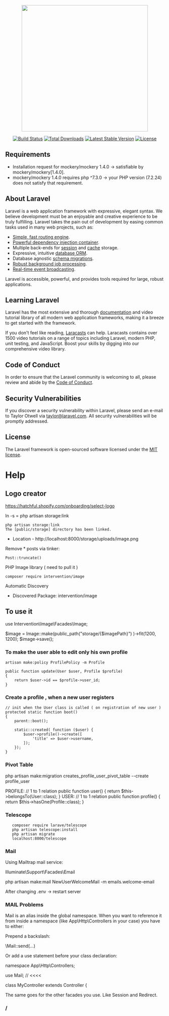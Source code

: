 <p align="center"><img src="https://res.cloudinary.com/dtfbvvkyp/image/upload/v1566331377/laravel-logolockup-cmyk-red.svg" width="400"></p>

<p align="center">
<a href="https://travis-ci.org/laravel/framework"><img src="https://travis-ci.org/laravel/framework.svg" alt="Build Status"></a>
<a href="https://packagist.org/packages/laravel/framework"><img src="https://poser.pugx.org/laravel/framework/d/total.svg" alt="Total Downloads"></a>
<a href="https://packagist.org/packages/laravel/framework"><img src="https://poser.pugx.org/laravel/framework/v/stable.svg" alt="Latest Stable Version"></a>
<a href="https://packagist.org/packages/laravel/framework"><img src="https://poser.pugx.org/laravel/framework/license.svg" alt="License"></a>
</p>

## Requirements

- Installation request for mockery/mockery 1.4.0 -> satisfiable by mockery/mockery[1.4.0].
- mockery/mockery 1.4.0 requires php ^7.3.0 -> your PHP version (7.2.24) does not satisfy that requirement.


## About Laravel

Laravel is a web application framework with expressive, elegant syntax. We believe development must be an enjoyable and creative experience to be truly fulfilling. Laravel takes the pain out of development by easing common tasks used in many web projects, such as:

- [Simple, fast routing engine](https://laravel.com/docs/routing).
- [Powerful dependency injection container](https://laravel.com/docs/container).
- Multiple back-ends for [session](https://laravel.com/docs/session) and [cache](https://laravel.com/docs/cache) storage.
- Expressive, intuitive [database ORM](https://laravel.com/docs/eloquent).
- Database agnostic [schema migrations](https://laravel.com/docs/migrations).
- [Robust background job processing](https://laravel.com/docs/queues).
- [Real-time event broadcasting](https://laravel.com/docs/broadcasting).

Laravel is accessible, powerful, and provides tools required for large, robust applications.

## Learning Laravel

Laravel has the most extensive and thorough [documentation](https://laravel.com/docs) and video tutorial library of all modern web application frameworks, making it a breeze to get started with the framework.

If you don't feel like reading, [Laracasts](https://laracasts.com) can help. Laracasts contains over 1500 video tutorials on a range of topics including Laravel, modern PHP, unit testing, and JavaScript. Boost your skills by digging into our comprehensive video library.


## Code of Conduct

In order to ensure that the Laravel community is welcoming to all, please review and abide by the [Code of Conduct](https://laravel.com/docs/contributions#code-of-conduct).

## Security Vulnerabilities

If you discover a security vulnerability within Laravel, please send an e-mail to Taylor Otwell via [taylor@laravel.com](mailto:taylor@laravel.com). All security vulnerabilities will be promptly addressed.

## License

The Laravel framework is open-sourced software licensed under the [MIT license](https://opensource.org/licenses/MIT).


# Help 

## Logo creator
https://hatchful.shopify.com/onboarding/select-logo

ln -s = php artisan storage:link 
```
php artisan storage:link
The [public/storage] directory has been linked.
```
 - Location - http://localhost:8000/storage/uploads/image.png

Remove * posts 
via tinker:
```
Post::truncate()
```


PHP Image library ( need to pull it )
```
composer require intervention/image
```
Automatic Discovery
 - Discovered Package: intervention/image
## To use it 
use Intervention\Image\Facades\Image;

$image = Image::make(public_path("storage/{$imagePath}") )->fit(1200, 1200);
$image->save();

### To make the user able to edit only his own profile
```
artisan make:policy ProfilePolicy -m Profile

public function update(User $user, Profile $profile)
{
	return $user->id == $profile->user_id;
}
```


### Create a profile , when a new user registers

```
// init when the User class is called ( on registration of new user )
protected static function boot()
{
	parent::boot();

	static::created( function ($user) {
		$user->profile()->create([
			'title' => $user->username,
		]);
	});
}
```

### Pivot Table 

php artisan make:migration creates_profile_user_pivot_table --create profile_user

PROFILE:
	// 1 to 1 relation
    public function user()
    {
        return $this->belongsTo(User::class);
    }
USER:
	// 1 to 1 relation
    public function profile()
    {
        return $this->hasOne(Profile::class);
    }



### Telescope
```
   composer require larave/telescope
   php artisan telescope:install
   php artisan migrate
   localhost:8000/telescope
```

### Mail
Using Mailtrap mail service:

Illuminate\Support\Facades\Email

php artisan make:mail NewUserWelcomeMail -m emails.welcome-email

After changing .env -> restart server

### MAIL Problems 


Mail is an alias inside the global namespace. When you want to reference it from inside a namespace (like App\Http\Controllers in your case) you have to either:

Prepend a backslash:

\Mail::send(...)

Or add a use statement before your class declaration:

namespace App\Http\Controllers;

use Mail;  // <<<<

class MyController extends Controller {

The same goes for the other facades you use. Like Session and Redirect.


### /